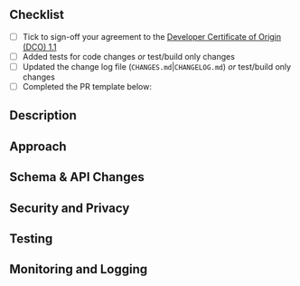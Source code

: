 <!--
Thanks for your hard work, please ensure all items are complete before opening.
-->
## Checklist

- [ ] Tick to sign-off your agreement to the [Developer Certificate of Origin (DCO) 1.1](../DCO1.1.txt)
- [ ] Added tests for code changes _or_ test/build only changes
- [ ] Updated the change log file (`CHANGES.md`|`CHANGELOG.md`) _or_ test/build only changes
- [ ] Completed the PR template below:

## Description

<!--
Link to issue this PR is resolving, use the Fixes #nnn form so that the issue
closes automatically when the PR merges e.g.:
Fixes #23

OR (including for test/build issues)

### 1. Steps to reproduce and a small code sample that demonstrates the issue
### 2. What you expected to happen
### 3. What actually happened
-->

## Approach

<!--
Be brief: which component(s) of the code base does the fix focus on.

A place to note whether the part of the code base that is being worked is
particularly sensitive.
-->

## Schema & API Changes

<!--
Either:

- "No change"

OR

- "Fixing bug in API, will change x in such-and-such way"
-->

## Security and Privacy

<!--
Either:

- "No change"

OR

"Making changes in e.g. auth|https|encryption|io
need to be careful about..."

-->

## Testing

<!--
Either:
- Added new tests:
    - test x
    - test y
    - test z

OR

- Modified existing tests because ...

OR

- N/A build or packaging only changes
-->

## Monitoring and Logging
<!--
Either:

- "No change"
OR

- "Added new log line X..."
-->
